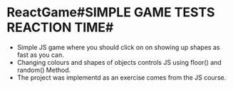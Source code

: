 # ReactGame#SIMPLE GAME TESTS REACTION TIME#

* Simple JS game where you should click on on showing up shapes as fast as you can.
* Changing colours and shapes of objects controls JS using floor() and random() Method.
* The project was implementd as an exercise comes from the JS course.

